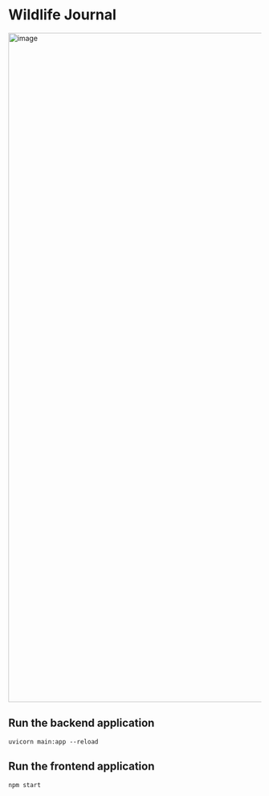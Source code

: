 # Wildlife Journal

<img width="1329" alt="image" src="https://github.com/abhinav-nath/wildlife-journal/assets/48696735/41312113-dc60-4efa-9adb-20dc96647e7d">

## Run the backend application

`uvicorn main:app --reload`

## Run the frontend application

`npm start`

